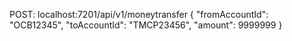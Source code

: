 POST: localhost:7201/api/v1/moneytransfer
{
    "fromAccountId": "OCB12345",
    "toAccountId": "TMCP23456", 
    "amount": 9999999
}